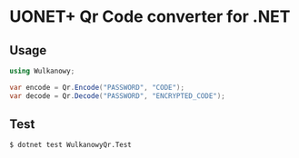 # UONET+ Qr Code converter for .NET

## Usage
```csharp
using Wulkanowy;

var encode = Qr.Encode("PASSWORD", "CODE");
var decode = Qr.Decode("PASSWORD", "ENCRYPTED_CODE");
```

## Test
```bash
$ dotnet test WulkanowyQr.Test
```